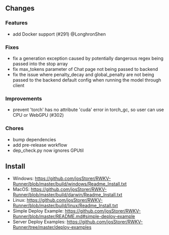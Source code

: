 ## Changes

### Features

- add Docker support (#291) @LonghronShen

### Fixes

- fix a generation exception caused by potentially dangerous regex being passed into the stop array
- fix max_tokens parameter of Chat page not being passed to backend
- fix the issue where penalty_decay and global_penalty are not being passed to the backend default config when running
  the model through client

### Improvements

- prevent 'torch' has no attribute 'cuda' error in torch_gc, so user can use CPU or WebGPU (#302)

### Chores

- bump dependencies
- add pre-release workflow
- dep_check.py now ignores GPUtil

## Install

- Windows: https://github.com/josStorer/RWKV-Runner/blob/master/build/windows/Readme_Install.txt
- MacOS: https://github.com/josStorer/RWKV-Runner/blob/master/build/darwin/Readme_Install.txt
- Linux: https://github.com/josStorer/RWKV-Runner/blob/master/build/linux/Readme_Install.txt
- Simple Deploy Example: https://github.com/josStorer/RWKV-Runner/blob/master/README.md#simple-deploy-example
- Server Deploy Examples: https://github.com/josStorer/RWKV-Runner/tree/master/deploy-examples
